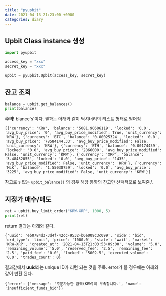 ```yaml
---
title: "pyupbit"
date: 2021-04-13 21:23:00 +0900
categories: diary
---
```

## Upbit Class instance 생성

```python
import pyupbit

access_key = "xxx"
secret_key = "xxx"

upbit = pyupbit.Upbit(access_key, secret_key)
```

## 잔고 조회

```python
balance = upbit.get_balances()
print(balance)
```
**주의!** blance's'이다.
결과는 아래와 같이 딕셔너리의 리스트 형태로 얻어짐
```
[{'currency': 'KRW', 'balance': '5081.90606119', 'locked': '0.0', 'avg_buy_price': '0', 'avg_buy_price_modified': True, 'unit_currency': 'KRW'}, {'currency': 'BTC', 'balance': '0.00025324', 'locked': '0.0', 'avg_buy_price': '78584144.33', 'avg_buy_price_modified': False, 'unit_currency': 'KRW'}, {'currency': 'ETH', 'balance': '0.00174459', 'locked': '0.0', 'avg_buy_price': '2866000', 'avg_buy_price_modified': False, 'unit_currency': 'KRW'}, {'currency': 'XRP', 'balance': '3.48432055', 'locked': '0.0', 'avg_buy_price': '1435', 'avg_buy_price_modified': False, 'unit_currency': 'KRW'}, {'currency': 'MLK', 'balance': '1.55038759', 'locked': '0.0', 'avg_buy_price': '3225', 'avg_buy_price_modified': False, 'unit_currency': 'KRW'}]
```
참고로 s 없는 ```upbit_balance()``` 의 경우 해당 통화의 잔고만 선택적으로 보여줌.\

## 지정가 매수/매도

```python
ret = upbit.buy_limit_order("KRW-XRP", 1000, 5)
print(ret)
```
return 결과는 아래와 같다.
```
{'uuid': 'eb0784d3-3d4f-42cc-9532-b6e009c3c099', 'side': 'bid', 'ord_type': 'limit', 'price': '1000.0', 'state': 'wait', 'market': 'KRW-XRP', 'created_at': '2021-04-13T21:03:53+09:00', 'volume': '5.0', 'remaining_volume': '5.0', 'reserved_fee': '2.5', 'remaining_fee': '2.5', 'paid_fee': '0.0', 'locked': '5002.5', 'executed_volume': '0.0', 'trades_count': 0}
```
결과값에서 **uuid**라는 unique ID가 리턴 되는 것을 주목.
error가 뜰 경우에는 아래와 같이 반환 된다.
```
{'error': {'message': '주문가능한 금액(KRW)이 부족합니다.', 'name': 'insufficient_funds_bid'}}
```
